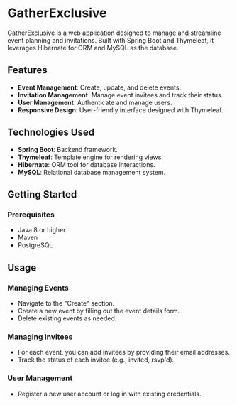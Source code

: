 # GatherExclusive

GatherExclusive is a web application designed to manage and streamline event planning and invitations. Built with Spring Boot and Thymeleaf, it leverages Hibernate for ORM and MySQL as the database.

## Features

- **Event Management**: Create, update, and delete events.
- **Invitation Management**: Manage event invitees and track their status.
- **User Management**: Authenticate and manage users.
- **Responsive Design**: User-friendly interface designed with Thymeleaf.

## Technologies Used

- **Spring Boot**: Backend framework.
- **Thymeleaf**: Template engine for rendering views.
- **Hibernate**: ORM tool for database interactions.
- **MySQL**: Relational database management system.

## Getting Started

### Prerequisites

- Java 8 or higher
- Maven
- PostgreSQL

## Usage

### Managing Events

- Navigate to the "Create" section.
- Create a new event by filling out the event details form.
- Delete existing events as needed.

### Managing Invitees

- For each event, you can add invitees by providing their email addresses.
- Track the status of each invitee (e.g., invited, rsvp'd).

### User Management

- Register a new user account or log in with existing credentials.
